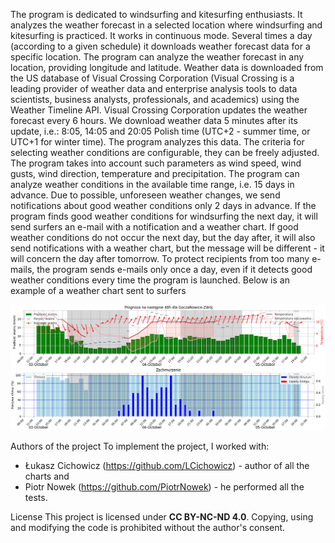 The program is dedicated to windsurfing and kitesurfing enthusiasts. It analyzes the weather forecast in a selected location where windsurfing and kitesurfing is practiced. It works in continuous mode. Several times a day (according to a given schedule) it downloads weather forecast data for a specific location. The program can analyze the weather forecast in any location, providing longitude and latitude. Weather data is downloaded from the US database of Visual Crossing Corporation (Visual Crossing is a leading provider of weather data and enterprise analysis tools to data scientists, business analysts, professionals, and academics) using the Weather Timeline API. Visual Crossing Corporation updates the weather forecast every 6 hours. We download weather data 5 minutes after its update, i.e.: 8:05, 14:05 and 20:05 Polish time (UTC+2 - summer time, or UTC+1 for winter time). The program analyzes this data. The criteria for selecting weather conditions are configurable, they can be freely adjusted. The program takes into account such parameters as wind speed, wind gusts, wind direction, temperature and precipitation. The program can analyze weather conditions in the available time range, i.e. 15 days in advance. Due to possible, unforeseen weather changes, we send notifications about good weather conditions only 2 days in advance. If the program finds good weather conditions for windsurfing the next day, it will send surfers an e-mail with a notification and a weather chart. If good weather conditions do not occur the next day, but the day after, it will also send notifications with a weather chart, but the message will be different - it will concern the day after tomorrow. To protect recipients from too many e-mails, the program sends e-mails only once a day, even if it detects good weather conditions every time the program is launched. Below is an example of a weather chart sent to surfers

![weather chart](weather_plot.png)


Authors of the project
To implement the project, I worked with:
- Łukasz Cichowicz (https://github.com/LCichowicz) - author of all the charts and 
- Piotr Nowek (https://github.com/PiotrNowek) - he performed all the tests.

License
This project is licensed under **CC BY-NC-ND 4.0**. Copying, using and modifying the code is prohibited without the author's consent.